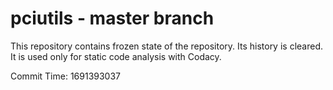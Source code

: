 # pciutils - master branch

This repository contains frozen state of the repository.
Its history is cleared. It is used only for static code
analysis with Codacy.

Commit Time: 1691393037